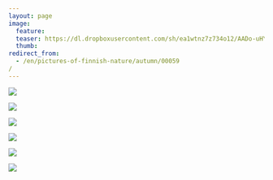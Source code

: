 ```yaml
---
layout: page
image:
  feature:
  teaser: https://dl.dropboxusercontent.com/sh/ea1wtnz7z734o12/AADo-uHYj0FRjNlHgydqH1mea/luontokuvat/syksy/DSC48854-245px.jpg
  thumb:
redirect_from:
  - /en/pictures-of-finnish-nature/autumn/00059/
---
```


[![](https://dl.dropboxusercontent.com/sh/ea1wtnz7z734o12/AADGRJNTKoNKPXHV6ip1IjNNa/luontokuvat/syksy/DSC48854-800px.jpg)](https://dl.dropboxusercontent.com/sh/ea1wtnz7z734o12/AAAjcgk0ZTyDpS-S9TXLornIa/luontokuvat/syksy/DSC48854.jpg)

[![](https://dl.dropboxusercontent.com/sh/ea1wtnz7z734o12/AAD4SDrIfZDe0yYfizKmy_XTa/luontokuvat/syksy/DSC48863-800px.jpg)](https://dl.dropboxusercontent.com/sh/ea1wtnz7z734o12/AAA5g6pqGHn5AZJc8NSN_fvKa/luontokuvat/syksy/DSC48863.jpg)

[![](https://dl.dropboxusercontent.com/sh/ea1wtnz7z734o12/AACwZbtRb2m1uYaeP1rhtgnTa/luontokuvat/syksy/DSC48868-800px.jpg)](https://dl.dropboxusercontent.com/sh/ea1wtnz7z734o12/AADocU83_ATXaOd6U-5j1zu7a/luontokuvat/syksy/DSC48868.jpg)

[![](https://dl.dropboxusercontent.com/sh/ea1wtnz7z734o12/AABysqPt5yHEotzZjGR90g8ha/luontokuvat/syksy/DSC48875-800px.jpg)](https://dl.dropboxusercontent.com/sh/ea1wtnz7z734o12/AAAnvOp_z-J8eHLi0xsabWBea/luontokuvat/syksy/DSC48875.jpg)

[![](https://dl.dropboxusercontent.com/sh/ea1wtnz7z734o12/AAC8_v6YAKSg7lsJUOgocxkva/luontokuvat/syksy/DSC49700-800px.jpg)](https://dl.dropboxusercontent.com/sh/ea1wtnz7z734o12/AAAbIAta7y8IoWo6HBMZ_gAVa/luontokuvat/syksy/DSC49700.jpg)

[![](https://dl.dropboxusercontent.com/sh/ea1wtnz7z734o12/AADEGPtsEiPJaU7AbB_j3aOAa/luontokuvat/syksy/DSC49702-800px.jpg)](https://dl.dropboxusercontent.com/sh/ea1wtnz7z734o12/AAB2u1Vykstp_rvwCxYnSpHDa/luontokuvat/syksy/DSC49702.jpg)
